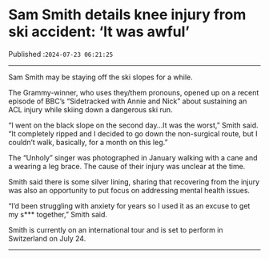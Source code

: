 # Sam Smith details knee injury from ski accident: ‘It was awful’

Published :`2024-07-23 06:21:25`

---

Sam Smith may be staying off the ski slopes for a while.

The Grammy-winner, who uses they/them pronouns, opened up on a recent episode of BBC’s “Sidetracked with Annie and Nick” about sustaining an ACL injury while skiing down a dangerous ski run.

“I went on the black slope on the second day…It was the worst,” Smith said. “It completely ripped and I decided to go down the non-surgical route, but I couldn’t walk, basically, for a month on this leg.”

The “Unholy” singer was photographed in January walking with a cane and a wearing a leg brace. The cause of their injury was unclear at the time.

Smith said there is some silver lining, sharing that recovering from the injury was also an opportunity to put focus on addressing mental health issues.

“I’d been struggling with anxiety for years so I used it as an excuse to get my s*** together,” Smith said.

Smith is currently on an international tour and is set to perform in Switzerland on July 24.

---

